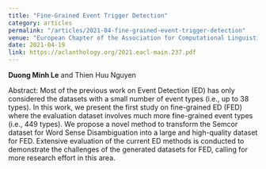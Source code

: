```yaml
---
title: "Fine-Grained Event Trigger Detection"
category: articles
permalink: "/articles/2021-04-fine-grained-event-trigger-detection"
venue: "European Chapter of the Association for Computational Linguistics (EACL) 2021"
date: 2021-04-19
link: https://aclanthology.org/2021.eacl-main.237.pdf
---
```


[comment]: <> (<a href="https://aclanthology.org/2021.eacl-main.237.pdf">Download PDF here</a>.)
<b>Duong Minh Le</b> and Thien Huu Nguyen

Abstract: Most of the previous work on Event Detection (ED) has only considered the datasets with a small number of event types (i.e., up to 38 types). In this work, we present the first study on fine-grained ED (FED) where the evaluation dataset involves much more fine-grained event types (i.e., 449 types). We propose a novel method to transform the Semcor dataset for Word Sense Disambiguation into a large and high-quality dataset for FED. Extensive evaluation of the current ED methods is conducted to demonstrate the challenges of the generated datasets for FED, calling for more research effort in this area.
